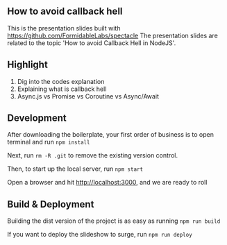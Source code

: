 ## How to avoid callback hell
This is the presentation slides built with https://github.com/FormidableLabs/spectacle
The presentation slides are related to the topic 'How to avoid Callback Hell in NodeJS'.

## Highlight
1. Dig into the codes explanation
2. Explaining what is callback hell
3. Async.js vs Promise vs Coroutine vs Async/Await

## Development

After downloading the boilerplate, your first order of business is to open terminal and run `npm install`

Next, run `rm -R .git` to remove the existing version control.

Then, to start up the local server, run `npm start`

Open a browser and hit [http://localhost:3000](http://localhost:3000), and we are ready to roll

## Build & Deployment

Building the dist version of the project is as easy as running `npm run build`

If you want to deploy the slideshow to surge, run `npm run deploy`
